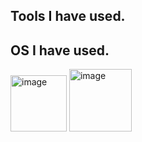 ## Tools I have used.


## OS I have used.
<img width="90" height="90" alt="image" src="https://github.com/user-attachments/assets/4a4c5b94-e226-46b9-ba32-b957ed54abdc" />
<img width="100" height="100" alt="image" src="https://github.com/user-attachments/assets/0228ff05-7e39-45ef-a872-978cc0bbc633" />


<!--
**SupawitKaennak/SupawitKaennak** is a ✨ _special_ ✨ repository because its `README.md` (this file) appears on your GitHub profile.

Here are some ideas to get you started:

- 🔭 I’m currently working on ...
- 🌱 I’m currently learning ...
- 👯 I’m looking to collaborate on ...
- 🤔 I’m looking for help with ...
- 💬 Ask me about ...
- 📫 How to reach me: ...
- 😄 Pronouns: ...
- ⚡ Fun fact: ...
-->
